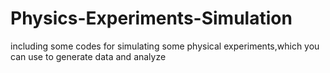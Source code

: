# Physics-Experiments-Simulation
including some codes for simulating some physical experiments,which you can use to generate data and analyze
